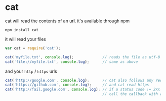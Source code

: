 # cat

cat will read the contents of an url. it's available through npm

	npm install cat
	
it will read your files

```js
var cat = require('cat');

cat('myfile.txt', console.log);             // reads the file as utf-8 and returns it output
cat('file://myfile.txt', console.log);      // same as above
```

and your `http` / `https` urls

```js
cat('http://google.com', console.log);      // cat also follows any redirects
cat('https://github.com', console.log);     // and cat read https
cat('http://fail.google.com', console.log); // if a status code != 2xx is received it will 
                                            // call the callback with an error.

```